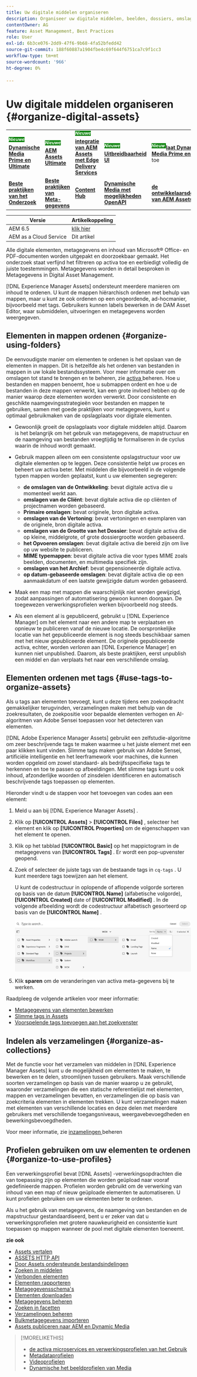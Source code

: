 ```yaml
---
title: Uw digitale middelen organiseren
description: Organiseer uw digitale middelen, beelden, dossiers, omslagen, etc., gebruikend Experience Manager.
contentOwner: AG
feature: Asset Management, Best Practices
role: User
exl-id: 6b3ce076-2dd9-47f6-9b68-4fa52bfedd42
source-git-commit: 188f60887a1904fbe4c69f644f6751ca7c9f1cc3
workflow-type: tm+mt
source-wordcount: '966'
ht-degree: 0%

---
```


# Uw digitale middelen organiseren {#organize-digital-assets}

<table>
    <tr>
        <td>
            <sup style= "background-color:#008000; color:#FFFFFF; font-weight:bold"><i> Nieuwe </i></sup> <a href="/help/assets/dynamic-media/dm-prime-ultimate.md"><b> Dynamische Media Prime en Ultimate </b></a>
        </td>
        <td>
            <sup style= "background-color:#008000; color:#FFFFFF; font-weight:bold"><i> Nieuwe </i></sup> <a href="/help/assets/assets-ultimate-overview.md"><b> AEM Assets Ultimate </b></a>
        </td>
        <td>
            <sup style= "background-color:#008000; color:#FFFFFF; font-weight:bold"><i> Nieuwe </i></sup> <a href="/help/assets/integrate-aem-assets-edge-delivery-services.md"><b> integratie van AEM Assets met Edge Delivery Services </b></a>
        </td>
        <td>
            <sup style= "background-color:#008000; color:#FFFFFF; font-weight:bold"><i> Nieuwe </i></sup> <a href="/help/assets/aem-assets-view-ui-extensibility.md"><b> Uitbreidbaarheid UI </b></a>
        </td>
          <td>
            <sup style= "background-color:#008000; color:#FFFFFF; font-weight:bold"><i> Nieuw </i></sup> <a href="/help/assets/dynamic-media/enable-dynamic-media-prime-and-ultimate.md"><b> laat Dynamische Media Prime en Ultimate </b></a> toe
        </td>
    </tr>
    <tr>
        <td>
            <a href="/help/assets/search-best-practices.md"><b> Beste praktijken van het Onderzoek </b></a>
        </td>
        <td>
            <a href="/help/assets/metadata-best-practices.md"><b> Beste praktijken van Meta-gegevens </b></a>
        </td>
        <td>
            <a href="/help/assets/product-overview.md"><b> Content Hub </b></a>
        </td>
        <td>
            <a href="/help/assets/dynamic-media-open-apis-overview.md"><b> Dynamische Media met mogelijkheden OpenAPI </b></a>
        </td>
        <td>
            <a href="https://developer.adobe.com/experience-cloud/experience-manager-apis/"><b> de ontwikkelaarsdocumentatie van AEM Assets </b></a>
        </td>
    </tr>
</table>

| Versie | Artikelkoppeling |
| -------- | ---------------------------- |
| AEM 6.5 | [ klik hier ](https://experienceleague.adobe.com/docs/experience-manager-65/assets/managing/organize-assets.html?lang=nl-NL) |
| AEM as a Cloud Service | Dit artikel |

Alle digitale elementen, metagegevens en inhoud van Microsoft® Office- en PDF-documenten worden uitgepakt en doorzoekbaar gemaakt. Het onderzoek staat verfijnd het filtreren op activa toe en eerbiedigt volledig de juiste toestemmingen. Metagegevens worden in detail besproken in Metagegevens in Digital Asset Management.

[!DNL Experience Manager Assets] ondersteunt meerdere manieren om inhoud te ordenen. U kunt de mappen hiërarchisch ordenen met behulp van mappen, maar u kunt ze ook ordenen op een ongeordende, ad-hocmanier, bijvoorbeeld met tags. Gebruikers kunnen labels bewerken in de DAM Asset Editor, waar submiddelen, uitvoeringen en metagegevens worden weergegeven.

<!-- Commenting to pull down the existing content before applying changes wrt CQDOC-15930
## Create folders {#create-folders}

When organizing a collection of assets, for example, all *Nature* images, you can create folders to keep them together. You can use folders to categorize and organize your assets. [!DNL Assets] does not require you to organize assets in folders to work better.

>[!NOTE]
>
>Sharing an Assets folder (in Marketing Cloud) of the type `sling:OrderedFolder`, is not supported. If you want to share a folder, do not select Ordered when creating a folder.

1. Navigate to the place in your digital assets folder where you want to create a folder.
1. In the menu, click **[!UICONTROL Create]**. Select **[!UICONTROL New Folder]**.
1. In the **[!UICONTROL Title]** field, provide a folder name. By default, DAM uses the title that you provided as the folder name. Once the folder is created, you can override the default and specify another folder name.
1. Click **[!UICONTROL Create]**. Your folder is displayed in the digital assets folder.

## Add CUG properties to folders {#add-cug-properties-to-folders}

You can limit who can access certain folders in Assets by making the folder part of a closed user group (CUG). To make a folder part of a CUG:

1. In Assets, right-click the folder you want to add closed user group properties for and select **Properties**.  
1. Click the **CUG** tab.
1. Select the **Enabled** check box to make the folder and its assets available only to a closed user group.  
1. Browse to the login page, if there is one, to add that information. Add admitted groups by clicking **Add item**. If necessary, add the realm. Click **OK** to save your changes.

## Use tags to organize assets {#use-tags-to-organize-assets}

You can use folders or tags or both to organize assets. Adding tags to assets makes them easier to retrieve during a search. To add tags to an asset, follow these steps:

1. In the Digital Asset Manager, double-click the asset to open it.
1. In the **Tags** area, open the menu to reveal the available tags. Select tags as appropriate. To delete a tag, hover the pointer over the tag and click `X` to delete it.
1. Click **Save** to save any tags you added.

Date24/08/2021
-->

## Elementen in mappen ordenen {#organize-using-folders}

De eenvoudigste manier om elementen te ordenen is het opslaan van de elementen in mappen. Dit is hetzelfde als het ordenen van bestanden in mappen in uw lokale bestandssysteem. Voor meer informatie over om omslagen tot stand te brengen en te beheren, zie [ activa ](manage-digital-assets.md) beheren. Hoe u bestanden en mappen benoemt, hoe u submappen ordent en hoe u de bestanden in deze mappen verwerkt, kan een grote invloed hebben op de manier waarop deze elementen worden verwerkt. Door consistente en geschikte naamgevingsstrategieën voor bestanden en mappen te gebruiken, samen met goede praktijken voor metagegevens, kunt u optimaal gebruikmaken van de opslagplaats voor digitale elementen.

* Gewoonlijk groeit de opslagplaats voor digitale middelen altijd. Daarom is het belangrijk om het gebruik van metagegevens, de mapstructuur en de naamgeving van bestanden vroegtijdig te formaliseren in de cyclus waarin de inhoud wordt gemaakt.
* Gebruik mappen alleen om een consistente opslagstructuur voor uw digitale elementen op te leggen. Deze consistentie helpt uw proces en beheert uw activa beter. Met middelen die bijvoorbeeld in de volgende typen mappen worden geplaatst, kunt u uw elementen segregeren:

   * **de omslagen van de Ontwikkeling**: bevat digitale activa die u momenteel werkt aan.
   * **omslagen van de Cliënt**: bevat digitale activa die op cliënten of projectnamen worden gebaseerd.
   * **Primaire omslagen**: bevat originele, bron digitale activa.
   * **omslagen van de Vertoning**: bevat vertoningen en exemplaren van de originele, bron digitale activa.
   * **omslagen van de Grootte van het Dossier**: bevat digitale activa die op kleine, middelgrote, of grote dossiergrootte worden gebaseerd.
   * **het Opvoeren omslagen**: bevat digitale activa die bereid zijn om live op uw website te publiceren.
   * **MIME typemappen**: bevat digitale activa die voor types MIME zoals beelden, documenten, en multimedia specifiek zijn.
   * **omslagen van het Archief**: bevat gepensioneerde digitale activa.
   * **op datum-gebaseerde omslagen**: bevat digitale activa die op een aanmaakdatum of een laatste gewijzigde datum worden gebaseerd.

* Maak een map met mappen die waarschijnlijk niet worden gewijzigd, zodat aanpassingen of automatisering gewoon kunnen doorgaan. De toegewezen verwerkingsprofielen werken bijvoorbeeld nog steeds.
* Als een element al is gepubliceerd, gebruikt u [!DNL Experience Manager] om het element naar een andere map te verplaatsen en opnieuw te publiceren vanaf de nieuwe locatie. De oorspronkelijke locatie van het gepubliceerde element is nog steeds beschikbaar samen met het nieuw gepubliceerde element. De originele gepubliceerde activa, echter, worden *verloren* aan [!DNL Experience Manager] en kunnen niet unpublished. Daarom, als beste praktijken, eerst unpublish een middel en dan verplaats het naar een verschillende omslag.

## Elementen ordenen met tags {#use-tags-to-organize-assets}

Als u tags aan elementen toevoegt, kunt u deze tijdens een zoekopdracht gemakkelijker terugvinden, verzamelingen maken met behulp van de zoekresultaten, de zoekpositie voor bepaalde elementen verhogen en AI-algoritmen van Adobe Sensei toepassen voor het detecteren van elementen.

[!DNL Adobe Experience Manager Assets] gebruikt een zelfstudie-algoritme om zeer beschrijvende tags te maken waarmee u het juiste element met een paar klikken kunt vinden. Slimme tags maken gebruik van Adobe Sensei, artificiële intelligentie en het leerframework voor machines, die kunnen worden opgeleid om zowel standaard- als bedrijfsspecifieke tags te herkennen en toe te passen op afbeeldingen. Met slimme tags kunt u ook inhoud, afzonderlijke woorden of zinsdelen identificeren en automatisch beschrijvende tags toepassen op elementen.

Hieronder vindt u de stappen voor het toevoegen van codes aan een element:

1. Meld u aan bij [!DNL Experience Manager Assets] .
1. Klik op **[!UICONTROL Assets]** > **[!UICONTROL Files]** , selecteer het element en klik op **[!UICONTROL Properties]** om de eigenschappen van het element te openen.
1. Klik op het tabblad **[!UICONTROL Basic]** op het mappictogram in de metagegevens van **[!UICONTROL Tags]** . Er wordt een pop-upvenster geopend.
1. Zoek of selecteer de juiste tags van de bestaande tags in `cq-tags` . U kunt meerdere tags toewijzen aan het element.

   U kunt de codestructuur in oplopende of aflopende volgorde sorteren op basis van de datum **[!UICONTROL Name]** (alfabetische volgorde), **[!UICONTROL Created]** date of **[!UICONTROL Modified]** . In de volgende afbeelding wordt de codestructuur alfabetisch gesorteerd op basis van de **[!UICONTROL Name]** .

   ![ toe:voegen-markeringen ](assets/add-tags-to-asset.png)

1. Klik **sparen** om de veranderingen van activa meta-gegevens bij te werken.

Raadpleeg de volgende artikelen voor meer informatie:

* [Metagegevens van elementen bewerken](meta-edit.md)
* [Slimme tags in Assets](smart-tags.md)
* [Voorspelende tags toevoegen aan het zoekvenster](/help/assets/search-facets.md/#adding-a-tags-predicate)

## Indelen als verzamelingen {#organize-as-collections}

Met de functie voor het verzamelen van middelen in [!DNL Experience Manager Assets] kunt u de mogelijkheid om elementen te maken, te bewerken en te delen, stroomlijnen tussen gebruikers. Maak verschillende soorten verzamelingen op basis van de manier waarop u ze gebruikt, waaronder verzamelingen die een statische referentielijst met elementen, mappen en verzamelingen bevatten, en verzamelingen die op basis van zoekcriteria elementen in elementen trekken. U kunt verzamelingen maken met elementen van verschillende locaties en deze delen met meerdere gebruikers met verschillende toegangsniveaus, weergavebevoegdheden en bewerkingsbevoegdheden.

Voor meer informatie, zie [ inzamelingen ](manage-collections.md) beheren


## Profielen gebruiken om uw elementen te ordenen {#organize-to-use-profiles}

Een verwerkingsprofiel bevat [!DNL Assets] -verwerkingsopdrachten die van toepassing zijn op elementen die worden geüpload naar vooraf gedefinieerde mappen. Profielen worden gebruikt om de verwerking van inhoud van een map of nieuw geüploade elementen te automatiseren. U kunt profielen gebruiken om uw elementen beter te ordenen.

Als u het gebruik van metagegevens, de naamgeving van bestanden en de mapstructuur gestandaardiseerd, bent u er zeker van dat u verwerkingsprofielen met grotere nauwkeurigheid en consistentie kunt toepassen op mappen wanneer de pool met digitale elementen toeneemt.

**zie ook**

* [Assets vertalen](translate-assets.md)
* [ASSETS HTTP API](mac-api-assets.md)
* [Door Assets ondersteunde bestandsindelingen](file-format-support.md)
* [Zoeken in middelen](search-assets.md)
* [Verbonden elementen](use-assets-across-connected-assets-instances.md)
* [Elementen rapporteren](asset-reports.md)
* [Metagegevensschema&#39;s](metadata-schemas.md)
* [Elementen downloaden](download-assets-from-aem.md)
* [Metagegevens beheren](manage-metadata.md)
* [Zoeken in facetten](search-facets.md)
* [Verzamelingen beheren](manage-collections.md)
* [Bulkmetagegevens importeren](metadata-import-export.md)
* [Assets publiceren naar AEM en Dynamic Media](/help/assets/publish-assets-to-aem-and-dm.md)

>[!MORELIKETHIS]
>
>* [ de activa microservices en verwerkingsprofielen van het Gebruik ](asset-microservices-configure-and-use.md)
>* [Metadataprofielen](metadata-profiles.md)
>* [ Videoprofielen ](/help/assets/dynamic-media/video-profiles.md)
>* [ Dynamische het beeldprofielen van Media ](/help/assets/dynamic-media/image-profiles.md)

